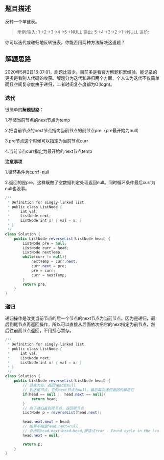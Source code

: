 ## 题目描述

反转一个单链表。

>  示例:输入: 1->2->3->4->5->NULL
> 输出: 5->4->3->2->1->NULL
> 进阶:

你可以迭代或递归地反转链表。你能否用两种方法解决这道题？

## 解题思路

2020年5月2日16:07:01，刷题比较少。目前多是看官方解题积累经验，能记录的更多是看别人代码的收获。解题分为迭代和递归两个方面。个人认为迭代不仅简单而且空间复杂度由于递归，二者时间复杂度都为O(logn)。

### 迭代

很简单的**解题思路：**

1.存储当前节点的next节点为temp

2.把当前节点的next节点指向当前节点的前节点pre（pre最开始为null）

3.pre节点这个时候可以指定为当前节点curr

4.当前节点curr指定为最开始的next节点temp

**注意事项**

1.循环条件为curr!=null

2.返回的是pre，这样既做了空数据判定处理返回null。同时循环条件最后curr为null也没事。

```java
/**
 * Definition for singly-linked list.
 * public class ListNode {
 *     int val;
 *     ListNode next;
 *     ListNode(int x) { val = x; }
 * }
 */
class Solution {
    public ListNode reverseList(ListNode head) {
        ListNode pre = null;
        ListNode curr = head;
        ListNode nextTemp;
        while(curr != null){
            nextTemp = curr.next;
            curr.next = pre;
            pre = curr;
            curr = nextTemp;
        }
        return pre;
    }
}
```

### 递归

递归操作是改变当前节点的后一个节点的next节点为当前节点。因为是递归，最后到尾节点再返回操作，所以可以直接从后面依次把它的next指定为前节点，然后往前面节点返回，不用担心暂存。

```java
/**
 * Definition for singly-linked list.
 * public class ListNode {
 *     int val;
 *     ListNode next;
 *     ListNode(int x) { val = x; }
 * }
 */
class Solution {
    public ListNode reverseList(ListNode head) {
        // 链表为空，返回head即null
        // 到达尾节点，它的next节点为null，最后每次递归返回的都是它
        if(head == null || head.next == null){
            return head;
        }
        // 向下递归直到尾节点，返回尾节点
        ListNode p = reverseList(head.next);
        
        head.next.next = head;
        // 如果不指定head.next=null，
        // 会出现head.next→head→head,报错:Error - Found cycle in the ListNode
        head.next = null;

        return p;    
    }
}
```


